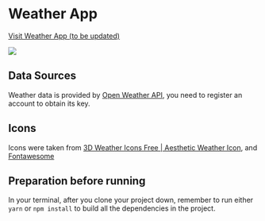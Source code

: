 # Weather App

[Visit Weather App (to be updated)](#)

![](https://i.ibb.co/HNB38mK/weatherapp.jpg)

## Data Sources
Weather data is provided by [Open Weather API](https://openweathermap.org/), you need to register an account to obtain its key.

## Icons
Icons were taken from [3D Weather Icons Free | Aesthetic Weather Icon](https://uifreebies.net/icon/3d-weather-icons-free), and [Fontawesome](https://fontawesome.com/)

## Preparation before running

In your terminal, after you clone your project down, remember to run either `yarn` or `npm install` to build all the dependencies in the project.
